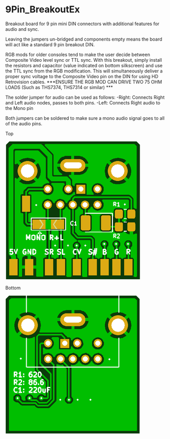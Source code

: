 # 9Pin_BreakoutEx
Breakout board for 9 pin mini DIN connectors with additional features for audio and sync.

Leaving the jumpers un-bridged and components empty means the board will act like a standard 9 pin breakout DIN.

RGB mods for older consoles tend to make the user decide between Composite Video level sync or TTL sync. With this breakout, simply install the resistors and capacitor (value indicated on bottom silkscreen) and use the TTL sync from the RGB modification. This will simultaneously deliver a proper sync voltage to the Composite Video pin on the DIN for using HD Retrovision cables. ***ENSURE THE RGB MOD CAN DRIVE TWO 75 OHM LOADS (Such as THS7374, THS7314 or similar) ***

The solder jumper for audio can be used as follows:
-Right: Connects Right and Left audio nodes, passes to both pins.
-Left: Connects Right audio to the Mono pin

Both jumpers can be soldered to make sure a mono audio signal goes to all of the audio pins.

Top

![Board Top](/images/top.png "Board Top")

Bottom

![Board Bottom](/images/bottom.png "Board Bottom")
